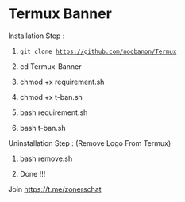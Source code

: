 # Termux Banner


Installation Step :

1) <code>git clone https://github.com/noobanon/Termux</code>


2) cd Termux-Banner


3) chmod +x requirement.sh


4) chmod +x t-ban.sh


5) bash requirement.sh


6) bash t-ban.sh



Uninstallation Step : (Remove Logo From Termux)

1) bash remove.sh

2) Done !!!

Join https://t.me/zonerschat
